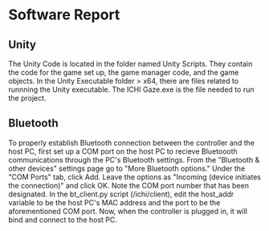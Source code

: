 # Software Report
## Unity
The Unity Code is located in the folder named Unity Scripts. They contain the code for the game set up, the game manager code, and the game objects. In the Unity Executable folder > x64, there are files related to runnning the Unity executable. The ICHI Gaze.exe is the file needed to run the project. 
## Bluetooth
To properly establish Bluetooth connection between the controller and the host PC, first set up a COM port on the host PC to recieve Bluetoooth communications through the PC's Bluetooth settings. From the "Bluetooth & other devices" settings page go to "More Bluetooth options." Under the "COM Ports" tab, click Add. Leave the options as "Incoming (device initiates the connection)" and click OK. Note the COM port number that has been designated. In the bt_client.py script (/ichi/client), edit the host_addr variable to be the host PC's MAC address and the port to be the aforementioned COM port. Now, when the controller is plugged in, it will bind and connect to the host PC.
